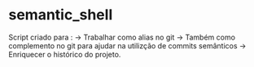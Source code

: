 # semantic_shell
  Script criado para :
 ->  Trabalhar como alias no git
 ->  Também como complemento no git para ajudar na utilizção de commits semânticos
 ->  Enriquecer o histórico do projeto.
